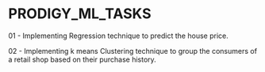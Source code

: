 # PRODIGY_ML_TASKS

01 - Implementing Regression technique to predict the house price.

02 - Implementing k means Clustering technique to group the consumers of a retail shop based on their purchase history.
